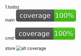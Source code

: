 1.todoz
<br>main ![alt coverage](https://github.com/mehfuz/Gophercize/blob/master/gophercise07/todoz/coverage.svg)<br>
<br>cmd ![alt coverage](https://github.com/mehfuz/Gophercize/blob/master/gophercise07/todoz/cmd/coverage.svg)<br>
<br>store ![alt coverage](https://github.com/mehfuz/Gophercize/blob/master/gophercise07/todoz/cmd/coverage.svghttps://github.com/mehfuz/Gophercize/blob/master/gophercise07/todoz/store/coverage.svg)<br>
